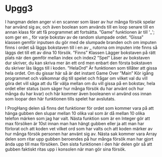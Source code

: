 # Upgg3
I hangman delen anger vi en scanner som läser av hur många försök spelar har använd sig av, och även boolean som används till en loop senare till en annan klass för att få programmet att fortsätta. 
”Game” funktionen är till '_'; som ger en _ för varje bokstav av de random slumpade ordet. 
”Gissa” klassen gemför inputsen du gör med de slumpade branden och om imputen finns i ordet så läggs bokstaven till i en av _ rutorna om imputen inte finns så läggs det till ett av dina 10 försök.
”Finns” Klassen Lägger bokstaven på rätt plats när den gemför mellan index och index2
”Spel” Läser av bokstaven dur skriver, du kan skriva mer än ett ord men enbart den första bokstaven du skriver läs läggs till i koden.
”HelaOrd” Är funktionen som tillåter att gissa hela ordet. Om du gissar här så är det instant Game Over
”Main” Kör igång programmet och välkomnar dig till spelet och frågar om vilket val du vill göra det vill säga att du får välja mellan om du vill gissa på en bokstav, hela ordet eller status (som säger hur många försök du har använt och hur många du har kvar) och här kommer även booleanen vi använd oss innan som loopar den här funktionen tills spelet har avslutats.






I ProgHang delen så finns det funktioner för ordet som kommer vara på att hänga gubben den slupar mellan 10 olika val som är då mellan 10 olika telefon märken som jag har valt. Nästa funktion som är en Integer gör att max försöken är 10st innan man han hängt gubben eller ja att man har förlorat och att koden vet vilket ord som har valts och att koden märker av hur många försök personen har använt sig av. Nästa sak kommer vara Array delen som ritar upp gubben beroendes på hur många försök man har gjort ända upp till max försöken. Den sista funktionen i den här delen gör så att gubben faktiskt ritas upp i konsolen när man gör sina försök.



